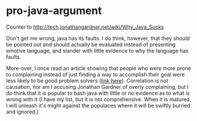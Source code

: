 # pro-java-argument
Counter to http://tech.jonathangardner.net/wiki/Why_Java_Sucks

Don't get me wrong, java has its faults. I do think, however, that they should be pointed out and should actually be evaluated instead of presenting emotive language, and slander with little evidence to why the language has faults.

More-over, I once read an article showing that people who were more prone to complaining instead of just finding a way to accomplish their goal were less likely to be good problem solvers ([link here](http://www.thousandtyone.com/blog/EasierThanFizzBuzzWhyCantProgrammersPrint100To1.aspx)). Correlation is not causation, nor am I accusing Jonathan Gardner of overly complaining, but I do think that it is popular to bash java with little or no evidence as to what is wrong with it (I have my list, but it is not comprehensive. When it is matured, I will unleash it's might against the populaces where it will be swiftly burried and ignored.)
